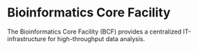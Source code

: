 # Bioinformatics Core Facility

The Bioinformatics Core Facility (BCF) provides a centralized IT-infrastructure for high-throughput data analysis.
